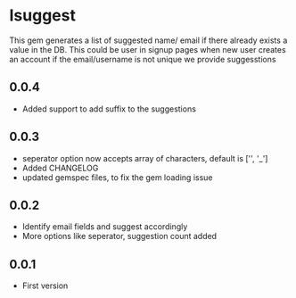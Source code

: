# Isuggest

This gem generates a list of suggested name/ email if there already exists a value in the DB. This 
could be user in signup pages when new user creates an account if the email/username is not unique we provide suggesstions

## 0.0.4
 - Added support to add suffix to the suggestions

## 0.0.3
 - seperator option now  accepts array of characters, default is ['', '_']
 - Added CHANGELOG
 - updated gemspec files, to fix the gem loading issue 

## 0.0.2
 - Identify email fields and suggest accordingly
 - More options like seperator, suggestion count added

## 0.0.1
 - First version